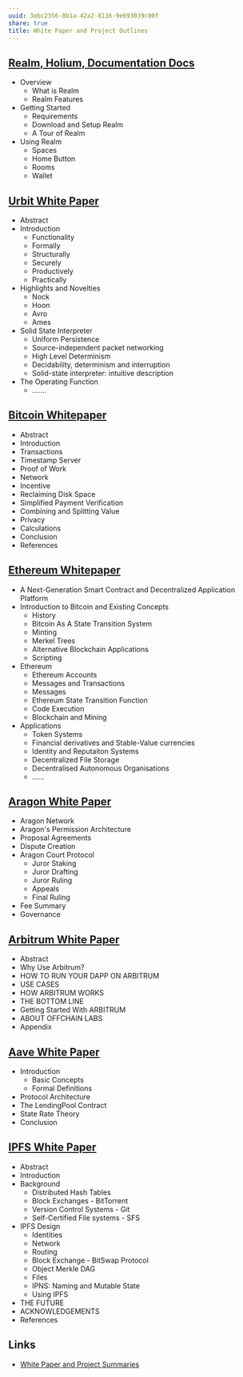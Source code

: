 ```yaml
---
uuid: 3ebc2356-8b1a-42a2-8136-9e693039c00f
share: true
title: White Paper and Project Outlines
---
```

## [Realm, Holium,  Documentation Docs](/undefined)

* Overview
	* What is Realm
	* Realm Features
* Getting Started
	* Requirements
	* Download and Setup Realm
	* A Tour of Realm
* Using Realm
	* Spaces
	* Home Button
	* Rooms
	* Wallet

## [Urbit White Paper](/undefined)

* Abstract
* Introduction
	* Functionality
	* Formally
	* Structurally
	* Securely
	* Productively
	* Practically
* Highlights and Novelties
	* Nock
	* Hoon
	* Avro
	* Ames
* Solid State Interpreter
	* Uniform Persistence
	* Source-independent packet networking
	* High Level Determinism
	* Decidability, determinism and interruption
	* Solid-state interpreter: intuitive description
* The Operating Function
	* .......

## [Bitcoin Whitepaper](/de859af5-6ea7-46bb-8360-ae6cf88bb9db)

* Abstract
* Introduction
* Transactions
* Timestamp Server
* Proof of Work
* Network
* Incentive
* Reclaiming Disk Space
* Simplified Payment Verification
* Combining and Splitting Value
* Privacy
* Calculations
* Conclusion
* References

## [Ethereum Whitepaper](/f68e3c8b-a505-4c27-9f86-c03cf2dc2bfc)

* A Next-Generation Smart Contract and Decentralized Application Platform
* Introduction to Bitcoin and Existing Concepts
	* History
	* Bitcoin As A State Transition System
	* Minting
	* Merkel Trees
	* Alternative Blockchain Applications
	* Scripting
* Ethereum
	* Ethereum Accounts
	* Messages and Transactions
	* Messages
	* Ethereum State Transition Function
	* Code Execution
	* Blockchain and Mining
* Applications
	* Token Systems
	* Financial derivatives and Stable-Value currencies
	* Identity and Reputaiton Systems
	* Decentralized File Storage
	* Decentralised Autonomous Organisations
	* ......

## [Aragon White Paper](/undefined)

* Aragon Network
* Aragon's Permission Architecture
* Proposal Agreements
* Dispute Creation
* Aragon Court Protocol
	* Juror Staking
	* Juror Drafting
	* Juror Ruling
	* Appeals
	* Final Ruling
* Fee Summary
* Governance

## [Arbitrum White Paper](/undefined)

* Abstract
* Why Use Arbitrum?
* HOW TO RUN YOUR DAPP ON ARBITRUM
* USE CASES
* HOW ARBITRUM WORKS
* THE BOTTOM LINE
* Getting Started With ARBITRUM
* ABOUT OFFCHAIN LABS
* Appendix

## [Aave White Paper](/undefined)

* Introduction
	* Basic Concepts
	* Formal Definitions
* Protocol Architecture
* The LendingPool Contract
* State Rate Theory
* Conclusion

## [IPFS White Paper](/undefined)


* Abstract
* Introduction
* Background
	* Distributed Hash Tables
	* Block Exchanges - BitTorrent
	* Version Control Systems - Git
	* Self-Certified File systems - SFS
* IPFS Design
	* Identities
	* Network
	* Routing
	* Block Exchange - BitSwap Protocol
	* Object Merkle DAG
	* Files
	* IPNS: Naming and Mutable State
	* Using IPFS
* THE FUTURE
* ACKNOWLEDGEMENTS
* References


## Links

* [White Paper and Project Summaries](/4edd1389-1223-4dfa-b004-7fd601c714ad)